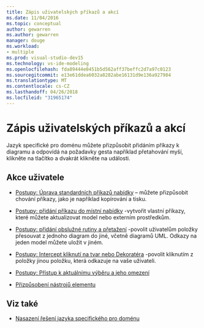 ```yaml
---
title: Zápis uživatelských příkazů a akcí
ms.date: 11/04/2016
ms.topic: conceptual
author: gewarren
ms.author: gewarren
manager: douge
ms.workload:
- multiple
ms.prod: visual-studio-dev15
ms.technology: vs-ide-modeling
ms.openlocfilehash: fda89444e0451b5d562aff37beffc2d7a97c0123
ms.sourcegitcommit: e13e61ddea6032a8282abe16131d9e136a927984
ms.translationtype: MT
ms.contentlocale: cs-CZ
ms.lasthandoff: 04/26/2018
ms.locfileid: "31965174"
---
```

# <a name="writing-user-commands-and-actions"></a>Zápis uživatelských příkazů a akcí
Jazyk specifické pro doménu můžete přizpůsobit přidáním příkazy k diagramu a odpovídá na požadavky gesta například přetahování myší, klikněte na tlačítko a dvakrát klikněte na události.

## <a name="user-actions"></a>Akce uživatele

-   [Postupy: Úprava standardních příkazů nabídky](../modeling/how-to-modify-a-standard-menu-command-in-a-domain-specific-language.md) – můžete přizpůsobit chování příkazy, jako je například kopírování a tisku.

-   [Postupy: přidání příkazu do místní nabídky](../modeling/how-to-add-a-command-to-the-shortcut-menu.md) -vytvořit vlastní příkazy, které můžete aktualizovat model nebo externím prostředkům.

-   [Postupy: přidání obslužné rutiny a přetažení](../modeling/how-to-add-a-drag-and-drop-handler.md) -povolit uživatelům položky přesouvat z jednoho diagram do jiné, včetně diagramů UML. Odkazy na jeden model můžete uložit v jiném.

-   [Postupy: Intercept kliknutí na tvar nebo Dekoratéra](../modeling/how-to-intercept-a-click-on-a-shape-or-decorator.md) -povolit kliknutím z položky jinou položku, která odkazuje na vaše uživateli.

-   [Postupy: Přístup k aktuálnímu výběru a jeho omezení](../modeling/how-to-access-and-constrain-the-current-selection.md)

-   [Přizpůsobení nástrojů elementu](../modeling/customizing-element-tools.md)

## <a name="see-also"></a>Viz také

- [Nasazení řešení jazyka specifického pro doménu](../modeling/deploying-domain-specific-language-solutions.md)
